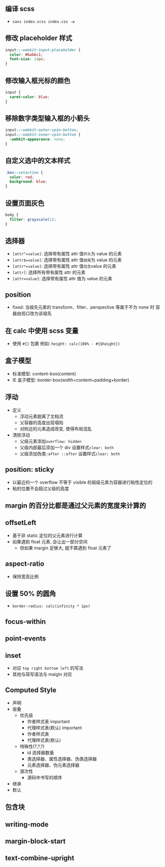 ## 编译 scss

- `sass index.scss index.css -w`

## 修改 placeholder 样式

```css
input::-webkit-input-placeholder {
  color: #babbc1;
  font-size: 14px;
}
```

## 修改输入框光标的颜色

```css
input {
  caret-color: blue;
}
```

## 移除数字类型输入框的小箭头

```css
input::-webkit-outer-spin-button,
input::-webkit-inner-spin-button {
  -webkit-appearance: none;
}
```

## 自定义选中的文本样式

```css
.box::selection {
  color: red;
  background: blue;
}
```

## 设置页面灰色

```css
body {
  filter: grayscale(1);
}
```

## 选择器

- `[attr^=value]`: 选择带有属性 attr 值`开头`为 value 的元素
- `[attr$=value]`: 选择带有属性 attr 值`结尾`为 value 的元素
- `[attr*=value]`: 选择带有属性 attr 值`包含`value 的元素
- `[attr]`: 选择所有带有属性 attr 的元素
- `[attr=value]`: 选择带有属性 attr 值为 value 的元素

## position

- fixed: 当祖先元素的 transform、filter、perspective 等属于不为 none 时 容器由视口改为该祖先

## 在 calc 中使用 scss 变量

- 使用 `#{}` 包裹 例如: `height: calc(100% - #{$height})`

## 盒子模型

- 标准模型: content-box(content)
- IE 盒子模型: border-box(width=content+padding+border)

## 浮动

- 定义
  - 浮动元素脱离了文档流
  - 父容器的高度出现塌陷
  - 对附近的元素造成改变, 使得布局混乱
- 清除浮动
  - 父级元素添加`overflow: hidden`
  - 父级内部最后添加一个 div 设置样式`clear: both`
  - 父级添加伪类`:after ::after` 设置样式`clear: both`

## position: sticky

- 以最近的一个 overflow 不等于 visible 的祖级元素为容器进行粘性定位的
- 粘的位置不会超过父级的高度

## margin 的百分比都是通过父元素的宽度来计算的

## offsetLeft

- 基于非 static 定位的父元素进行计算
- 如果遇到 float 元素, 会让出一部分空间
  - 但如果 margin 足够大, 就不算遇到 float 元素了

## aspect-ratio

- 保持宽高比例

## 设置 50% 的圆角

- `border-radius: calc(infinity * 1px)`

## focus-within

## point-events

## inset

- 对应 `top right bottom left` 的写法
- 其他与简写语法与 maigin 对应

## Computed Style

- 声明
- 层叠
  - 优先级
    - 作者样式表 important
    - 代理样式表(默认) important
    - 作者样式表
    - 代理样式表(默认)
  - 特殊性(?,?,?)
    - id 选择器数量
    - 类选择器、属性选择器、伪类选择器
    - 元素选择器、伪元素选择器
  - 源次性
    - 源码中书写的顺序
- 继承
- 默认

## 包含块

## writing-mode

## margin-block-start

## text-combine-upright
